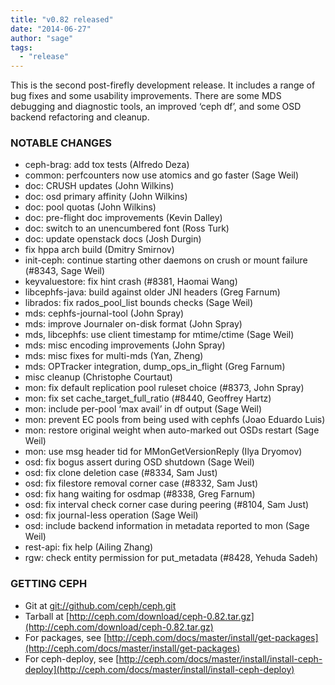 ```yaml
---
title: "v0.82 released"
date: "2014-06-27"
author: "sage"
tags:
  - "release"
---
```


This is the second post-firefly development release. It includes a range of bug fixes and some usability improvements. There are some MDS debugging and diagnostic tools, an improved ‘ceph df’, and some OSD backend refactoring and cleanup.

### NOTABLE CHANGES

- ceph-brag: add tox tests (Alfredo Deza)
- common: perfcounters now use atomics and go faster (Sage Weil)
- doc: CRUSH updates (John Wilkins)
- doc: osd primary affinity (John Wilkins)
- doc: pool quotas (John Wilkins)
- doc: pre-flight doc improvements (Kevin Dalley)
- doc: switch to an unencumbered font (Ross Turk)
- doc: update openstack docs (Josh Durgin)
- fix hppa arch build (Dmitry Smirnov)
- init-ceph: continue starting other daemons on crush or mount failure (#8343, Sage Weil)
- keyvaluestore: fix hint crash (#8381, Haomai Wang)
- libcephfs-java: build against older JNI headers (Greg Farnum)
- librados: fix rados\_pool\_list bounds checks (Sage Weil)
- mds: cephfs-journal-tool (John Spray)
- mds: improve Journaler on-disk format (John Spray)
- mds, libcephfs: use client timestamp for mtime/ctime (Sage Weil)
- mds: misc encoding improvements (John Spray)
- mds: misc fixes for multi-mds (Yan, Zheng)
- mds: OPTracker integration, dump\_ops\_in\_flight (Greg Farnum)
- misc cleanup (Christophe Courtaut)
- mon: fix default replication pool ruleset choice (#8373, John Spray)
- mon: fix set cache\_target\_full\_ratio (#8440, Geoffrey Hartz)
- mon: include per-pool ‘max avail’ in df output (Sage Weil)
- mon: prevent EC pools from being used with cephfs (Joao Eduardo Luis)
- mon: restore original weight when auto-marked out OSDs restart (Sage Weil)
- mon: use msg header tid for MMonGetVersionReply (Ilya Dryomov)
- osd: fix bogus assert during OSD shutdown (Sage Weil)
- osd: fix clone deletion case (#8334, Sam Just)
- osd: fix filestore removal corner case (#8332, Sam Just)
- osd: fix hang waiting for osdmap (#8338, Greg Farnum)
- osd: fix interval check corner case during peering (#8104, Sam Just)
- osd: fix journal-less operation (Sage Weil)
- osd: include backend information in metadata reported to mon (Sage Weil)
- rest-api: fix help (Ailing Zhang)
- rgw: check entity permission for put\_metadata (#8428, Yehuda Sadeh)

### GETTING CEPH

- Git at [git://github.com/ceph/ceph.git](http://github.com/ceph/ceph)
- Tarball at [http://ceph.com/download/ceph-0.82.tar.gz](http://ceph.com/download/ceph-0.82.tar.gz)
- For packages, see [http://ceph.com/docs/master/install/get-packages](http://ceph.com/docs/master/install/get-packages)
- For ceph-deploy, see [http://ceph.com/docs/master/install/install-ceph-deploy](http://ceph.com/docs/master/install/install-ceph-deploy)
